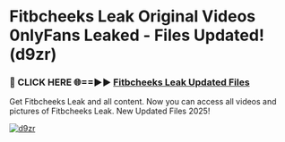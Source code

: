 # Fitbcheeks Leak Original Videos 0nlyFans Leaked - Files Updated! (d9zr)

<h3>🔴 CLICK HERE 🌐==►► <a href="https://tinyurl.com/2jnfzry5" rel="nofollow">Fitbcheeks Leak Updated Files</a></h3>

Get Fitbcheeks Leak and all content. Now you can access all videos and pictures of Fitbcheeks Leak. New Updated Files 2025!

[![d9zr](https://i.imgur.com/GyGTBgg.gif)](https://tinyurl.com/2jnfzry5)
